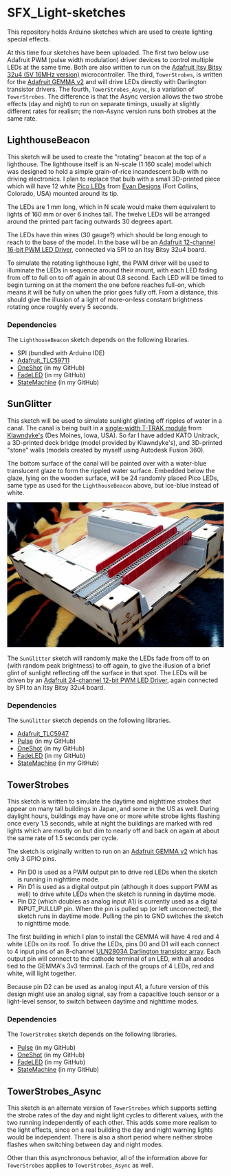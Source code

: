 # SFX_Light-sketches #

This repository holds Arduino sketches which are used to create lighting special effects.

At this time four sketches have been uploaded.  The first two below use Adafruit PWM (pulse width modulation) driver devices to control multiple LEDs at the same time.  Both are also written to run on the [Adafruit Itsy Bitsy 32u4 (5V 16MHz version)](https://www.adafruit.com/product/3677) microcontroller.  The third, `TowerStrobes`, is written for the [Adafruit GEMMA v2](https://www.adafruit.com/product/1222adafruit.com/product/1222) and will drive LEDs directly with Darlington transistor drivers.  The fourth, `TowerStrobes_Async`, is a variation of `TowerStrobes`.  The difference is that the Async version allows the two strobe effects (day and night) to run on separate timings, usually at slightly different rates for realism; the non-Async version runs both strobes at the same rate.

## LighthouseBeacon ##
This sketch will be used to create the "rotating" beacon at the top of a lighthouse.  The lighthouse itself is an N-scale (1:160 scale) model which was designed to hold a simple grain-of-rice incandescent bulb with no driving electronics.  I plan to replace that bulb with a small 3D-printed piece which will have 12 white [Pico LEDs](https://evandesigns.com/products/chip-nano-pico-leds?variant=39985935646768) from [Evan Designs](https://evandesigns.com/) (Fort Collins, Colorado, USA) mounted around its tip.

The LEDs are 1 mm long, which in N scale would make them equivalent to lights of 160 mm or over 6 inches tall.  The twelve LEDs will be arranged around the printed part facing outwards 30 degrees apart.

The LEDs have thin wires (30 gauge?) which should be long enough to reach to the base of the model.  In the base will be an [Adafruit 12-channel 16-bit PWM LED Driver](https://www.adafruit.com/product/1455), connected via SPI to an Itsy Bitsy 32u4 board.

To simulate the rotating lighthouse light, the PWM driver will be used to illuminate the LEDs in sequence around their mount, with each LED fading from off to full on to off again in about 0.8 second.  Each LED will be timed to begin turning on at the moment the one before reaches full-on, which means it will be fully on when the prior goes fully off.  From a distance, this should give the illusion of a light of more-or-less constant brightness rotating once roughly every 5 seconds.

### Dependencies ###

The `LighthouseBeacon` sketch depends on the following libraries.

* SPI (bundled with Arduino IDE)
* [Adafruit_TLC59711](https://github.com/adafruit/Adafruit_TLC59711/)
* [OneShot](https://github.com/twrackers/OneShot-library) (in my GitHub)
* [FadeLED](https://github.com/twrackers/FadeLED-library) (in my GitHub)
* [StateMachine](https://github.com/twrackers/StateMachine-library) (in my GitHub)

## SunGlitter ##
This sketch will be used to simulate sunlight glinting off ripples of water in a canal.  The canal is being built in a [single-width T-TRAK module](https://klawndyke.com/catalog/index.php?main_page=product_info&cPath=4&products_id=20) from [Klawndyke's](https://klawndyke.com/catalog/) (Des Moines, Iowa, USA).  So far I have added KATO Unitrack, a 3D-printed deck bridge (model provided by Klawndyke's), and 3D-printed "stone" walls (models created by myself using Autodesk Fusion 360).

The bottom surface of the canal will be painted over with a water-blue translucent glaze to form the rippled water surface.  Embedded below the glaze, lying on the wooden surface, will be 24 randomly placed Pico LEDs, same type as used for the `LighthouseBeacon` above, but ice-blue instead of white.

![](images/canal-module-smaller.jpg)

The `SunGlitter` sketch will randomly make the LEDs fade from off to on (with random peak brightness) to off again, to give the illusion of a brief glint of sunlight reflecting off the surface in that spot.  The LEDs will be driven by an [Adafruit 24-channel 12-bit PWM LED Driver](https://www.adafruit.com/product/1429), again connected by SPI to an Itsy Bitsy 32u4 board.

### Dependencies ###

The `SunGlitter` sketch depends on the following libraries.

* [Adafruit_TLC5947](https://github.com/adafruit/Adafruit_TLC5947)
* [Pulse](https://github.com/twrackers/Pulse-library) (in my GitHub)
* [OneShot](https://github.com/twrackers/OneShot-library) (in my GitHub)
* [FadeLED](https://github.com/twrackers/FadeLED-library) (in my GitHub)
* [StateMachine](https://github.com/twrackers/StateMachine-library) (in my GitHub)

## TowerStrobes ##
This sketch is written to simulate the daytime and nighttime strobes that appear on many tall buildings in Japan, and some in the US as well.  During daylight hours, buildings may have one or more white strobe lights flashing once every 1.5 seconds, while at night the buildings are marked with red lights which are mostly on but dim to nearly off and back on again at about the same rate of 1.5 seconds per cycle.

The sketch is originally written to run on an [Adafruit GEMMA v2](https://www.adafruit.com/product/1222) which has only 3 GPIO pins.

* Pin D0 is used as a PWM output pin to drive red LEDs when the sketch is running in nighttime mode.
* Pin D1 is used as a digital output pin (although it does support PWM as well) to drive white LEDs when the sketch is running in daytime mode.
* Pin D2 (which doubles as analog input A1) is currently used as a digital INPUT_PULLUP pin.  When the pin is pulled up (or left unconnected), the sketch runs in daytime mode.  Pulling the pin to GND switches the sketch to nighttime mode.

The first building in which I plan to install the GEMMA will have 4 red and 4 white LEDs on its roof.  To drive the LEDs, pins D0 and D1 will each connect to 4 input pins of an 8-channel [ULN2803A Darlington transistor array](https://www.sparkfun.com/datasheets/IC/uln2803a.pdf).  Each output pin will connect to the cathode terminal of an LED, with all anodes tied to the GEMMA's 3v3 terminal.  Each of the groups of 4 LEDs, red and white, will light together.

Because pin D2 can be used as analog input A1, a future version of this design might use an analog signal, say from a capacitive touch sensor or a light-level sensor, to switch between daytime and nighttime modes.

### Dependencies ###

The `TowerStrobes` sketch depends on the following libraries.

* [Pulse](https://github.com/twrackers/Pulse-library) (in my GitHub)
* [OneShot](https://github.com/twrackers/OneShot-library) (in my GitHub)
* [FadeLED](https://github.com/twrackers/FadeLED-library) (in my GitHub)
* [StateMachine](https://github.com/twrackers/StateMachine-library) (in my GitHub)

## TowerStrobes_Async ##
This sketch is an alternate version of `TowerStrobes` which supports setting the strobe rates of the day and night light cycles to different values, with the two running independently of each other.  This adds some more realism to the light effects, since on a real building the day and night warning lights would be independent.  There is also a short period where neither strobe flashes when switching between day and night modes.

Other than this asynchronous behavior, all of the information above for `TowerStrobes` applies to `TowerStrobes_Async` as well.
